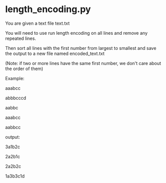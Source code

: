 # length_encoding.py

You are given a text file text.txt 

You will need to use run length encoding on all lines and remove any repeated lines.

Then sort all lines with the first number from largest to smallest and save the output to a new file named encoded_text.txt

(Note: if two or more lines have the same first number, we don't care about the order of them) 
 
Example: 

aaabcc

abbbcccd

aabbc

aaabcc

aabbcc
 
output:

3a1b2c

2a2b1c

2a2b2c

1a3b3c1d


